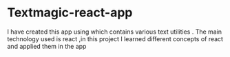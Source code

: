 # Textmagic-react-app
I have created this app using which contains various text utilities . The main technology used is react ,in this project I learned different concepts of react and applied them in the app
